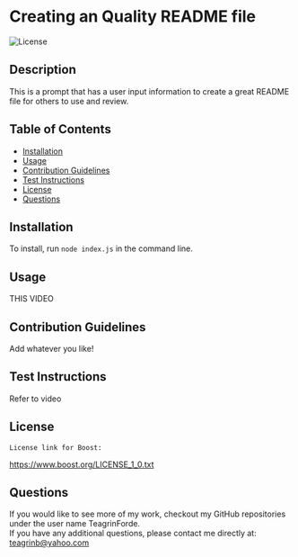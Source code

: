 # Creating an Quality README file
  ![License](https://img.shields.io/badge/License-Boost_1.0-lightblue.svg)

  ## Description

  This is a prompt that has a user input information to create a great README file for others to use and review.

  ## Table of Contents

  - [Installation](#installation)
  - [Usage](#usage)
  - [Contribution Guidelines](#guidelines)
  - [Test Instructions](#test)
  - [License](#license)
  - [Questions](#userName)

  ## Installation

  To install, run ```node index.js``` in the command line. 

  ## Usage

  THIS VIDEO

  ## Contribution Guidelines

  Add whatever you like!

  ## Test Instructions

  Refer to video

  ## License
    
    License link for Boost:
  https://www.boost.org/LICENSE_1_0.txt
  
  ## Questions
  If you would like to see more of my work, checkout my GitHub repositories under the user name TeagrinForde.
  <br>
  If you have any additional questions, please contact me directly at:  teagrinb@yahoo.com
